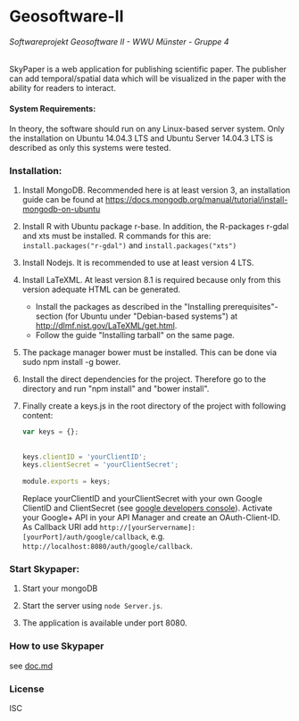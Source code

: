 # Geosoftware-II
###### Softwareprojekt Geosoftware II - WWU Münster - Gruppe 4

SkyPaper is a web application for publishing scientific paper. The publisher can add temporal/spatial data which will be visualized in the paper with the ability for readers to interact.


#### System Requirements:
In theory, the software should run on any Linux-based server system.
Only the installation on Ubuntu 14.04.3 LTS and Ubuntu Server 14.04.3 LTS is described as only this systems were tested.

### Installation:

1. Install MongoDB. Recommended here is at least version 3, an installation guide 
   can be found at https://docs.mongodb.org/manual/tutorial/install-mongodb-on-ubuntu

2. Install R with Ubuntu package r-base.
   In addition, the R-packages r-gdal and xts must be installed.
   R commands for this are: `install.packages("r-gdal")` and 
   `install.packages("xts")`
   

3. Install Nodejs. It is recommended to use at least version 4 LTS.

4. Install LaTeXML. At least version 8.1 is required because only from this version
   adequate HTML can be generated.
   - Install the packages as described in the "Installing prerequisites"-section 
     (for Ubuntu under "Debian-based systems") at http://dlmf.nist.gov/LaTeXML/get.html. 
   - Follow the guide "Installing tarball" on the same page. 

5. The package manager bower must be installed. This can be done via sudo npm install -g bower.

6. Install the direct dependencies for the project. Therefore go to the directory and run
  "npm install" and "bower install".

7. Finally create a keys.js in the root directory of the project with following content: 
   ```javascript
   var keys = {};
 
 
   keys.clientID = 'yourClientID';
   keys.clientSecret = 'yourClientSecret';
 
   module.exports = keys; 
   ```
   Replace yourClientID and yourClientSecret with your own Google ClientID
   and ClientSecret (see [google developers console](https://console.developers.google.com/)). Activate your Google+ API in       your API Manager and create an OAuth-Client-ID. As Callback URI add `http://[yourServername]:[yourPort]/auth/google/callback`, e.g. `http://localhost:8080/auth/google/callback`.

### Start Skypaper:
1. Start your mongoDB

2. Start the server using `node Server.js`.

3. The application is available under port 8080.



### How to use Skypaper

see [doc.md](./doc.md)

### License

ISC
